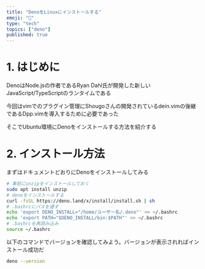 ```yaml
---
title: "DenoをLinuxにインストールする"
emoji: "🦖"
type: "tech"
topics: ["deno"]
published: true
---
```


# 1. はじめに

DenoはNode.jsの作者であるRyan Dahl氏が開発した新しいJavaScript/TypeScriptのランタイムである

今回はvimでのプラグイン管理にShougoさんの開発されているdein.vimの後継であるDpp.vimを導入するために必要であった

そこでUbuntu環境にDenoをインストールする方法を紹介する

# 2. インストール方法

まずはドキュメントどおりにDenoをインストールしてみる

```bash
# 事前にunzipをインストールしておく
sudo apt install unzip
# denoをインストールする
curl -fsSL https://deno.land/x/install/install.sh | sh
# .bashrcにパスを通す
echo 'export DENO_INSTALL="/home/ユーザー名/.deno"' >> ~/.bashrc
echo 'export PATH="$DENO_INSTALL/bin:$PATH"' >> ~/.bashrc
# .bashrcを再読み込み
source ~/.bashrc
```

以下のコマンドでバージョンを確認してみよう。バージョンが表示されればインストール成功だ

```bash
deno --version
```


